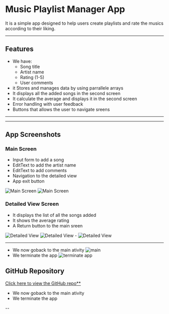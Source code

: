 # Music Playlist Manager App 

It is a simple app designed to help users create playlists and rate the musics according to their liking.

---

## Features

- We have:
  - Song title
  - Artist name
  - Rating (1-5)
  - User comments
- it Stores and manages data by using parrallele arrays
- It displays all the added songs in the second screen
- It calculate the average and displays it in the second screen
- Error handling with user feedback
- Buttons that allows the user to navigate sreens 

---
---

## App Screenshots

###  Main Screen
- Input form to add a song
- EditText to add the artist name
- EditText to add comments
- Navigation to the  detailed view
- App exit button

![Main Screen](https://github.com/VCDN-2025/imad5112-practicum-Eldies45/blob/master/Screenshot_20250619_161624.png?raw=true)
![Main Screen](https://github.com/Eldies45/Practicum/blob/master/Screenshot%202025-06-19%20181817.png?raw=true)

### Detailed View Screen
- It displays the list of all the songs added
- It shows the average rating
- A Return button to the main sreen

![Detailed View](https://github.com/VCDN-2025/imad5112-practicum-Eldies45/blob/master/Screenshot%202025-06-19%20173404.png?raw=true)
![Detailed View](https://github.com/Eldies45/Practicum/blob/master/Screenshot%202025-06-19%20185455.png?raw=true)
-[]()
![Detailed View](https://github.com/Eldies45/Practicum/blob/master/Screenshot%202025-06-19%20185852.png?raw=true)

---
- We now goback to the main ativity
![main](https://github.com/Eldies45/Practicum/blob/master/Screenshot%202025-06-19%20195942.png?raw=true)
- We terminate the app
![terminate app]()
##  GitHub Repository

[ Click here to view the GitHub repo**](https://github.com/VCDN-2025/imad5112-practicum-Eldies45)

- We now goback to the main ativity
- We terminate the app

--

